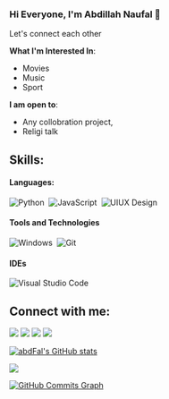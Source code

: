 ### Hi Everyone, I'm Abdillah Naufal 🙂

Let's connect each other

**What I'm Interested In**:
- Movies
- Music
- Sport

 **I am open to**:

- Any collobration project,
- Religi talk

## Skills:

#### Languages:

![Python](https://img.shields.io/badge/python-3670A0?style=for-the-badge&logo=python&logoColor=white)&nbsp;
![JavaScript](https://img.shields.io/badge/javascript-%23323330.svg?style=for-the-badge&logo=javascript&logoColor=%23F7DF1E)&nbsp;
![UIUX Design](https://img.shields.io/badge/Figma-000000.svg?style=for-the-badge&logo=figma&logoColor=white)&nbsp;

#### Tools and Technologies

![Windows](https://img.shields.io/badge/Windows-000000?style=for-the-badge&logo=windows&logoColor=white)&nbsp;
![Git](https://img.shields.io/badge/GIT-E44C30?style=for-the-badge&logo=git&logoColor=white)&nbsp;

#### IDEs

![Visual Studio Code](https://img.shields.io/badge/Visual%20Studio%20Code-0078d7.svg?style=for-the-badge&logo=visual-studio-code&logoColor=white)&nbsp;

## Connect with me:

<p align = "center">

[<img src="https://img.shields.io/badge/linkedin-%2312100E.svg?&style=for-the-badge&logo=linkedin&logoColor=white&color=black" />](https://www.linkedin.com/in/abdillahnaufal/)
[<img src="https://img.shields.io/badge/instagram-%2312100E.svg?&style=for-the-badge&logo=instagram&logoColor=white&color=black" />](https://instagram.com/anas.muflih)
[<img src="https://img.shields.io/badge/dribbble-%2312100E.svg?&style=for-the-badge&logo=dribbble&logoColor=white&color=black" />](https://dribbble.com/ansz)
[<img src="https://img.shields.io/badge/youtube-%2312100E.svg?&style=for-the-badge&logo=youtube&logoColor=white&color=black" />](https://www.youtube.com/channel/UCaanLk_d73XSyW5FR67HfWA)
</p>

<a href="http://www.github.com/abdFal"><img src="https://github-readme-stats.vercel.app/api?username=abdFal&show_icons=true&hide=&count_private=true&title_color=0891b2&text_color=ffffff&icon_color=0891b2&bg_color=1c1917&hide_border=true&show_icons=true" alt="abdFal's GitHub stats" /></a>

<a href="http://www.github.com/abdFal"><img src="https://github-readme-streak-stats.herokuapp.com/?user=abdFal&stroke=ffffff&background=1c1917&ring=0891b2&fire=0891b2&currStreakNum=ffffff&currStreakLabel=0891b2&sideNums=ffffff&sideLabels=ffffff&dates=ffffff&hide_border=true" /></a>

<a href="http://www.github.com/abdFal"><img src="https://activity-graph.herokuapp.com/graph?username=abdFal&bg_color=1c1917&color=ffffff&line=0891b2&point=ffffff&area_color=1c1917&area=true&hide_border=true&custom_title=GitHub%20Commits%20Graph" alt="GitHub Commits Graph" /></a>

